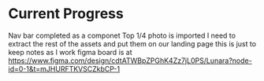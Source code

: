 # Current Progress

Nav bar completed as a componet
Top 1/4 photo is imported I need to extract the rest of the assets and put them on our landing page
this is just to keep notes as I work figma board is at https://www.figma.com/design/cdtATWBpZPGhK4Zz7jL0PS/Lunara?node-id=0-1&t=mJHURFTKVSCZkbCP-1
